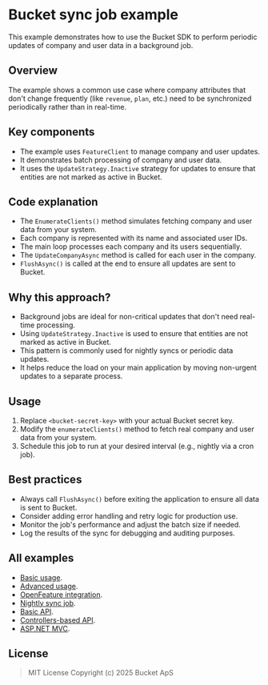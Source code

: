 # Bucket sync job example

This example demonstrates how to use the Bucket SDK to perform periodic updates of company
and user data in a background job.

## Overview

The example shows a common use case where company attributes that don't change frequently
(like `revenue`, `plan`, etc.) need to be synchronized periodically rather than in real-time.

## Key components

- The example uses `FeatureClient` to manage company and user updates.
- It demonstrates batch processing of company and user data.
- It uses the `UpdateStrategy.Inactive` strategy for updates to ensure that entities
  are not marked as active in Bucket.

## Code explanation

- The `EnumerateClients()` method simulates fetching company and user data from your system.
- Each company is represented with its name and associated user IDs.
- The main loop processes each company and its users sequentially.
- The `UpdateCompanyAsync` method is called for each user in the company.
- `FlushAsync()` is called at the end to ensure all updates are sent to Bucket.

## Why this approach?

- Background jobs are ideal for non-critical updates that don't need real-time processing.
- Using `UpdateStrategy.Inactive` is used to ensure that entities are not marked as active in Bucket.
- This pattern is commonly used for nightly syncs or periodic data updates.
- It helps reduce the load on your main application by moving non-urgent updates to a separate process.

## Usage

1. Replace `<bucket-secret-key>` with your actual Bucket secret key.
2. Modify the `enumerateClients()` method to fetch real company and user data from your system.
3. Schedule this job to run at your desired interval (e.g., nightly via a cron job).

## Best practices

- Always call `FlushAsync()` before exiting the application to ensure all data is sent to Bucket.
- Consider adding error handling and retry logic for production use.
- Monitor the job's performance and adjust the batch size if needed.
- Log the results of the sync for debugging and auditing purposes.

## All examples

- [Basic usage](../Bucket.Example.Basic/README.md).
- [Advanced usage](../Bucket.Example.Advanced/README.md).
- [OpenFeature integration](../Bucket.Example.OpenFeature/README.md).
- [Nightly sync job](../Bucket.Example.SyncJob/README.md).
- [Basic API](../Bucket.Example.AspNet.Api/README.md).
- [Controllers-based API](../Bucket.Example.AspNet.Controllers/README.md).
- [ASP.NET MVC](../Bucket.Example.AspNet.Mvc/README.md).

## License

> MIT License Copyright (c) 2025 Bucket ApS
